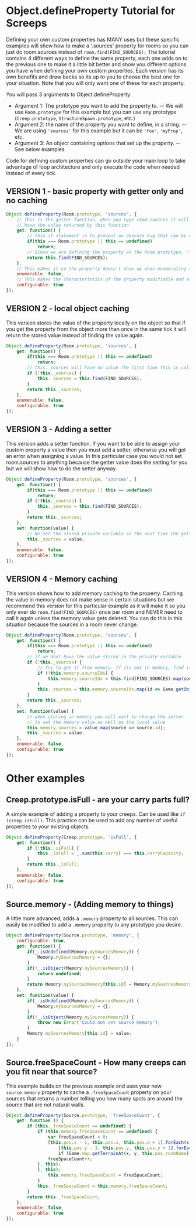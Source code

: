 # Object.defineProperty Tutorial for Screeps
Defining your own custom properties has MANY uses but these specific examples will show how to make a '.sources' property for rooms so you can just do room.sources instead of `room.find(FIND_SOURCES);` The tutorial contains 4 different ways to define the same property, each one adds on to the previous one to make it a little bit better and show you different options you have when defining your own custom properties. Each version has its own benefits and draw backs so its up to you to choose the best one for your situation. Note that you will only want one of these for each property.

You will pass 3 arguments to Object.defineProperty:
- Argument 1: The prototype you want to add the property to.
-- We will use `Room.prototype` for this example but you can use any prototype (`Creep.prototype`, `StructureSpawn.prototype`, etc.)
- Argument 2: the name of the property you want to define, in a string.
-- We are using `'sources'` for this example but it can be `'foo'`, `'myProp'`, etc.
- Argument 3: An object containing options that set up the property.
-- See below examples.

Code for defining custom properties can go outside your main loop to take advantage of loop architecture and only execute the code when needed instead of every tick.

## VERSION 1 - basic property with getter only and no caching
```javascript
Object.defineProperty(Room.prototype, 'sources', {
    // This is the getter function, when you type room.sources it will
    // have the value returned by this function
    get: function() {
        // this if statement is to prevent an obscure bug that can be caused by the screeps profiler. its not necessary normally.
        if(this === Room.prototype || this == undefined)
            return;
        // Since we are defining the property on the Room prototype, 'this' in the line below is whatever room object we are getting the .sources from
        return this.find(FIND_SOURCES);
    },
    // This makes it so the property doesn't show up when enumerating the properties of the creep
    enumerable: false,
    // This makes the characteristics of the property modifiable and also makes the property deletable
    configurable: true
});
```

## VERSION 2 - local object caching
This version stores the value of the property locally on the object so that if you get the property from the object more than once in the same tick it will return the stored value instead of finding the value again.
```javascript
Object.defineProperty(Room.prototype, 'sources', {
    get: function() {
        if(this === Room.prototype || this == undefined)
            return;
        // this._sources will have no value the first time this is called, so it will find the value and store it there so the next time you get the property in the same tick it will return the stored value. The reason we use ._sources instead of .sources here is because if we try to access .sources in here it will call the getter function again and cause an infinite loop! putting a '_' in front of a variable name is just a naming style that means the variable isnt meant to be accessed by outside functions. This is also sometimes called a 'private' variable.
        if (!this._sources) {
            this._sources = this.find(FIND_SOURCES);
        }
        return this._sources;
    },
    enumerable: false,
    configurable: true
});
```

## VERSION 3 - Adding a setter
This version adds a setter function. If you want to be able to assign your custom property a value then you must add a setter, otherwise you will get an error when assigning a value. In this particular case you would not set room.sources to anything because the getter value does the setting for you but we will show how to do the setter anyway.
```javascript
Object.defineProperty(Room.prototype, 'sources', {
    get: function() {
        if(this === Room.prototype || this == undefined)
            return;
        if (!this._sources) {
            this._sources = this.find(FIND_SOURCES);
        }
        return this._sources;
    },
    set: function(value) {
        // We set the stored private variable so the next time the getter is called it returns this new value
        this._sources = value;
    },
    enumerable: false,
    configurable: true
});
```

## VERSION 4 - Memory caching
This version shows how to add memory caching to the property. Caching the value in memory does not make sense in certain situations but we recommend this version for this particular example as it will make it so you only ever do `room.find(FIND_SOURCES)` once per room and NEVER need to call it again unless the memory value gets deleted. You can do this in this situation because the sources in a room never change.
```javascript
Object.defineProperty(Room.prototype, 'sources', {
    get: function() {
        if(this === Room.prototype || this == undefined)
            return;
        // if we dont have the value stored in the private variable
        if (!this._sources) {
            // Try to get it from memory. If its not in memory, find it and store it in memory only storing the id's. best to avoid storing full objects in memory. See the screeps documentation page called 'Working with Memory' to find out why.
            if (!this.memory.sourceIds) {
                this.memory.sourceIds = this.find(FIND_SOURCES).map(source => source.id);
            }
            this._sources = this.memory.sourceIds.map(id => Game.getObjectById(id));
        }
        return this._sources;
    },
    set: function(value) {
        // when storing in memory you will want to change the setter
        // to set the memory value as well as the local value
        this.memory.sources = value.map(source => source.id);
        this._sources = value;
    },
    enumerable: false,
    configurable: true
});
```


# Other examples


## Creep.prototype.isFull - are your carry parts full?
A simple example of adding a property to your creeps. Can be used like `if (creep.isFull)`. This practice can be used to add any number of useful properties to your existing objects.
```javascript
Object.defineProperty(Creep.prototype, 'isFull', {
    get: function() {
        if (!this._isFull) {
            this._isFull = _.sum(this.carry) === this.carryCapacity;
        }
        return this._isFull;
    },
    enumerable: false,
    configurable: true
});
```

## Source.memory - (Adding memory to things)
A little more advanced, adds a `.memory` property to all sources. This can easily be modified to add a `.memory` property to any prototype you desire.
```javascript
Object.defineProperty(Source.prototype, 'memory', {
    configurable: true,
    get: function() {
        if(_.isUndefined(Memory.mySourcesMemory)) {
            Memory.mySourcesMemory = {};
        }
        if(!_.isObject(Memory.mySourcesMemory)) {
            return undefined;
        }
        return Memory.mySourcesMemory[this.id] = Memory.mySourcesMemory[this.id] || {};
    },
    set: function(value) {
        if(_.isUndefined(Memory.mySourcesMemory)) {
            Memory.mySourcesMemory = {};
        }
        if(!_.isObject(Memory.mySourcesMemory)) {
            throw new Error('Could not set source memory');
        }
        Memory.mySourcesMemory[this.id] = value;
    }
});
```

## Source.freeSpaceCount - How many creeps can you fit near that source?
This example builds on the previous example and uses your new `source.memory` property to cache a `.freeSpaceCount` property on your sources that returns a number telling you how many spots are around the source that are not natural walls.
```javascript
Object.defineProperty(Source.prototype, 'freeSpaceCount', {
    get: function () {
        if (this._freeSpaceCount == undefined) {
            if (this.memory.freeSpaceCount == undefined) {
                var freeSpaceCount = 0;
                [this.pos.x - 1, this.pos.x, this.pos.x + 1].forEach(x => {
                    [this.pos.y - 1, this.pos.y, this.pos.y + 1].forEach(y => {
                    if (Game.map.getTerrainAt(x, y, this.pos.roomName) != 'wall')
                freeSpaceCount++;
            }, this);
            }, this);
                this.memory.freeSpaceCount = freeSpaceCount;
            }
            this._freeSpaceCount = this.memory.freeSpaceCount;
        }
        return this._freeSpaceCount;
    },
    enumerable: false,
    configurable: true
});
```
